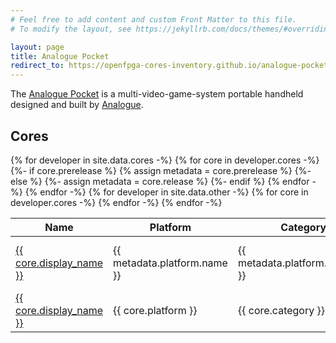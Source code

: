 ```yaml
---
# Feel free to add content and custom Front Matter to this file.
# To modify the layout, see https://jekyllrb.com/docs/themes/#overriding-theme-defaults

layout: page
title: Analogue Pocket
redirect_to: https://openfpga-cores-inventory.github.io/analogue-pocket/
---
```


The [Analogue Pocket](https://www.analogue.co/pocket) is a multi-video-game-system portable handheld designed and built by [Analogue](https://www.analogue.co).

## Cores

<table class="datatable">
  <thead>
    <tr>
      <th>Name</th>
      <th>Platform</th>
      <th>Category</th>
      <th>Author</th>
      <th>Version</th>
      <th>Date</th>
      <th>API</th>
    </tr>
  </thead>
  <tbody>
    {% for developer in site.data.cores -%}
      {% for core in developer.cores -%}
        {%- if core.prerelease %}
          {% assign metadata = core.prerelease %}
        {%- else %}
          {%- assign metadata = core.release %}
        {%- endif %}
        <tr>
          <td><a href="https://github.com/{{ developer.username }}/{{ core.repository }}">{{ core.display_name }}</a></td>
          <td>{{ metadata.platform.name }}</td>
          <td>{{ metadata.platform.category }}</td>
          <td><a href="https://github.com/{{ developer.username }}">{{ developer.username }}</a></td>
          <td data-order="{{ metadata.tag_name | remove_first: "v" }}">
            <a href="https://github.com/{{ developer.username }}/{{ core.repository }}/releases/latest">{{ metadata.tag_name }}</a>
          </td>
          <td data-order="{{ metadata.release_date | date: "%s" }}">
            {{ metadata.release_date | date: "%b %-d, %Y" }}
          </td>
          <td class="check" data-order="1">&#10003;</td>
        </tr>
      {% endfor -%}
    {% endfor -%}
    {% for developer in site.data.other -%}
      {% for core in developer.cores -%}
        <tr>
          <td><a href="{{ core.repository_url }}">{{ core.display_name }}</a></td>
          <td>{{ core.platform }}</td>
          <td>{{ core.category }}</td>
          <td><a href="https://github.com/{{ developer.username }}">{{ developer.username }}</a></td>
          <td data-order="{{ core.version }}">
            <a href="{{ core.release_url }}">{{ core.version }}</a>
          </td>
          <td data-order="{{ core.release_date | date: "%s" }}">
            {{ core.release_date | date: "%b %-d, %Y" }}
          </td>
          <td data-order="0"></td>
        </tr>
      {% endfor -%}
    {% endfor -%}
  </tbody>
</table>

<script type="text/javascript" src="{{ "/assets/js/script.js" | relative_url }}"></script>
